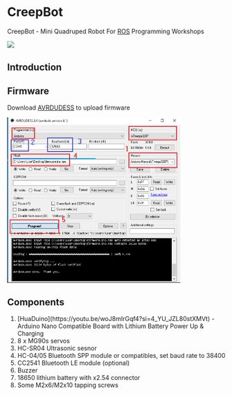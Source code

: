 # CreepBot
CreepBot - Mini Quadruped Robot For [ROS](https://ros.org/) Programming Workshops

<img src="wiki/creepbot1.png" width="400">

## Introduction

## Firmware

Download [AVRDUDESS](https://blog.zakkemble.net/avrdudess-a-gui-for-avrdude/) to upload firmware

<img src="wiki/AVRDUDESS-2.4.png" width="400">

## Components
<ol>
  <li>[HuaDuino](https://youtu.be/woJ8mIrGqf4?si=4_YU_JZL80stXMVt) - Arduino Nano Compatible Board with Lithium Battery Power Up & Charging</li>
  <li>8 x MG90s servos</li>
  <li>HC-SR04 Ultrasonic sesnor</li>
  <li>HC-04/05 Bluetooth SPP module or compatibles, set baud rate to 38400
  <li>CC2541 Bluetooth LE module (optional)</li>
  <li>Buzzer</li>
  <li>18650 lithium battery with x2.54 connector</li>
  <li>Some M2x6/M2x10 tapping screws</li>
</ol>
